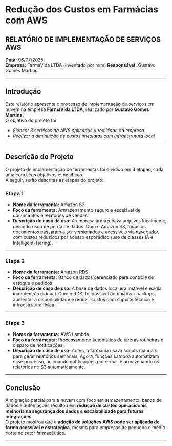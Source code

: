 # Redução dos Custos em Farmácias com AWS

## RELATÓRIO DE IMPLEMENTAÇÃO DE SERVIÇOS AWS

**Data:** 06/07/2025  
**Empresa:** FarmaVida LTDA  (inventado por mim)
**Responsável:** Gustavo Gomes Martins

---

## Introdução

Este relatório apresenta o processo de implementação de serviços em nuvem na empresa **FarmaVida LTDA**, realizado por **Gustavo Gomes Martins**.  
O objetivo do projeto foi:

- *Elencar 3 serviços da AWS aplicados à realidade da empresa*  
- *Realizar a diminuição de custos imediatos com infraestrutura local*

---

## Descrição do Projeto

O projeto de implementação de ferramentas foi dividido em 3 etapas, cada uma com seus objetivos específicos.  
A seguir, serão descritas as etapas do projeto:

### Etapa 1
- **Nome da ferramenta:** Amazon S3  
- **Foco da ferramenta:** Armazenamento seguro e escalável de documentos e relatórios de vendas.  
- **Descrição de caso de uso:** A empresa armazenava arquivos localmente, gerando risco de perda de dados. Com o Amazon S3, todos os documentos passaram a ser versionados e acessíveis via navegador, com custos reduzidos por acesso esporádico (uso de classes IA e Intelligent-Tiering).

---

### Etapa 2
- **Nome da ferramenta:** Amazon RDS  
- **Foco da ferramenta:** Banco de dados gerenciado para controle de estoque e pedidos.  
- **Descrição de caso de uso:** A base de dados local era instável e exigia manutenção manual. Com o RDS, foi possível automatizar backups, aumentar a disponibilidade e reduzir custos com suporte técnico e infraestrutura física.

---

### Etapa 3
- **Nome da ferramenta:** AWS Lambda  
- **Foco da ferramenta:** Processamento automático de tarefas rotineiras e disparo de notificações.  
- **Descrição de caso de uso:** Antes, a farmácia usava scripts manuais para gerar relatórios semanais. Agora, funções Lambda automatizam esse processo, acionando notificações por e-mail e armazenando os relatórios no S3 automaticamente.

---

## Conclusão

A migração parcial para a nuvem com foco em armazenamento, banco de dados e automações resultou em **redução de custos operacionais**, **melhoria na segurança dos dados** e **escalabilidade para futuras integrações**.  
O projeto mostrou que a **adoção de soluções AWS pode ser aplicada de forma acessível e estratégica**, mesmo para empresas de pequeno e médio porte no setor farmacêutico.

---

